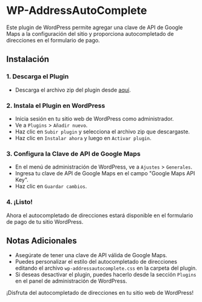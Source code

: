 # WP-AddressAutoComplete

Este plugin de WordPress permite agregar una clave de API de Google Maps a la configuración del sitio y proporciona autocompletado de direcciones en el formulario de pago.

## Instalación

### 1. Descarga el Plugin

- Descarga el archivo zip del plugin desde [aquí](https://github.com/CarrilloJhonatan/WP-AddressAutoComplete/archive/refs/heads/main.zip).

### 2. Instala el Plugin en WordPress

- Inicia sesión en tu sitio web de WordPress como administrador.
- Ve a `Plugins` > `Añadir nuevo`.
- Haz clic en `Subir plugin` y selecciona el archivo zip que descargaste.
- Haz clic en `Instalar ahora` y luego en `Activar plugin`.

### 3. Configura la Clave de API de Google Maps

- En el menú de administración de WordPress, ve a `Ajustes` > `Generales`.
- Ingresa tu clave de API de Google Maps en el campo "Google Maps API Key".
- Haz clic en `Guardar cambios`.

### 4. ¡Listo!

Ahora el autocompletado de direcciones estará disponible en el formulario de pago de tu sitio WordPress.

## Notas Adicionales

- Asegúrate de tener una clave de API válida de Google Maps.
- Puedes personalizar el estilo del autocompletado de direcciones editando el archivo `wp-addressautocomplete.css` en la carpeta del plugin.
- Si deseas desactivar el plugin, puedes hacerlo desde la sección `Plugins` en el panel de administración de WordPress.

¡Disfruta del autocompletado de direcciones en tu sitio web de WordPress!
